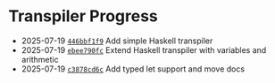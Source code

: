 # Transpiler Progress

- 2025-07-19 [`446bbf1f9`](https://example.com/commit/446bbf1f9) Add simple Haskell transpiler
- 2025-07-19 [`ebee790fc`](https://example.com/commit/ebee790fc) Extend Haskell transpiler with variables and arithmetic
- 2025-07-19 [`c3878cd6c`](https://example.com/commit/c3878cd6c) Add typed let support and move docs
